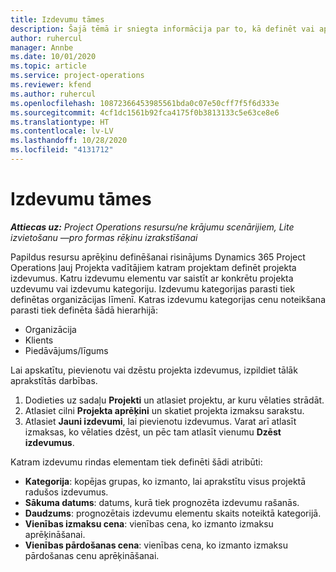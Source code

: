 ```yaml
---
title: Izdevumu tāmes
description: Šajā tēmā ir sniegta informācija par to, kā definēt vai aprēķināt projekta izdevumus.
author: ruhercul
manager: Annbe
ms.date: 10/01/2020
ms.topic: article
ms.service: project-operations
ms.reviewer: kfend
ms.author: ruhercul
ms.openlocfilehash: 10872366453985561bda0c07e50cff7f5f6d333e
ms.sourcegitcommit: 4cf1dc1561b92fca4175f0b3813133c5e63ce8e6
ms.translationtype: HT
ms.contentlocale: lv-LV
ms.lasthandoff: 10/28/2020
ms.locfileid: "4131712"
---
```

# <a name="expense-estimates"></a>Izdevumu tāmes
_**Attiecas uz:** Project Operations resursu/ne krājumu scenārijiem, Lite izvietošanu —pro formas rēķinu izrakstīšanai_

Papildus resursu aprēķinu definēšanai risinājums Dynamics 365 Project Operations ļauj Projekta vadītājiem katram projektam definēt projekta izdevumus. Katru izdevumu elementu var saistīt ar konkrētu projekta uzdevumu vai izdevumu kategoriju. Izdevumu kategorijas parasti tiek definētas organizācijas līmenī. Katras izdevumu kategorijas cenu noteikšana parasti tiek definēta šādā hierarhijā:

- Organizācija
- Klients
- Piedāvājums/līgums

Lai apskatītu, pievienotu vai dzēstu projekta izdevumus, izpildiet tālāk aprakstītās darbības.

1. Dodieties uz sadaļu **Projekti** un atlasiet projektu, ar kuru vēlaties strādāt.
2. Atlasiet cilni **Projekta aprēķini** un skatiet projekta izmaksu sarakstu.
3. Atlasiet **Jauni izdevumi**, lai pievienotu izdevumus. Varat arī atlasīt izmaksas, ko vēlaties dzēst, un pēc tam atlasīt vienumu **Dzēst izdevumus**.

Katram izdevumu rindas elementam tiek definēti šādi atribūti:

- **Kategorija**: kopējas grupas, ko izmanto, lai aprakstītu visus projektā radušos izdevumus.
- **Sākuma datums**: datums, kurā tiek prognozēta izdevumu rašanās.
- **Daudzums**: prognozētais izdevumu elementu skaits noteiktā kategorijā.
- **Vienības izmaksu cena**: vienības cena, ko izmanto izmaksu aprēķināšanai.
- **Vienības pārdošanas cena**: vienības cena, ko izmanto izmaksu pārdošanas cenu aprēķināšanai.

